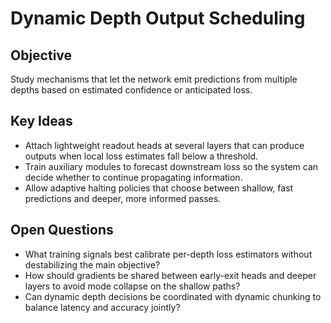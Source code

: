# Dynamic Depth Output Scheduling

## Objective
Study mechanisms that let the network emit predictions from multiple depths based on estimated confidence or anticipated loss.

## Key Ideas
- Attach lightweight readout heads at several layers that can produce outputs when local loss estimates fall below a threshold.
- Train auxiliary modules to forecast downstream loss so the system can decide whether to continue propagating information.
- Allow adaptive halting policies that choose between shallow, fast predictions and deeper, more informed passes.

## Open Questions
- What training signals best calibrate per-depth loss estimators without destabilizing the main objective?
- How should gradients be shared between early-exit heads and deeper layers to avoid mode collapse on the shallow paths?
- Can dynamic depth decisions be coordinated with dynamic chunking to balance latency and accuracy jointly?
